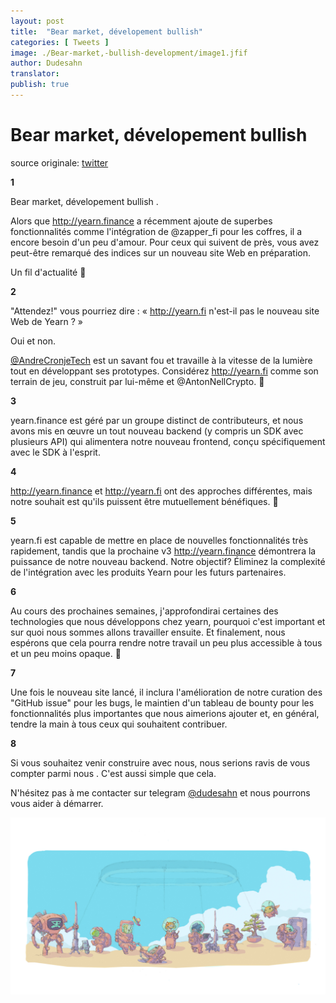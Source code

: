 ```yaml
---
layout: post
title:  "Bear market, dévelopement bullish"
categories: [ Tweets ]
image: ./Bear-market,-bullish-development/image1.jfif
author: Dudesahn
translator:
publish: true
---
```




# Bear market, dévelopement bullish

source originale: [twitter](https://twitter.com/dudesahn/status/1417898521685078016)

**1**

Bear market, dévelopement bullish .

Alors que http://yearn.finance a récemment ajoute de superbes fonctionnalités comme l'intégration de @zapper\_fi pour les coffres, il a encore besoin d'un peu d'amour. Pour ceux qui suivent de près, vous avez peut-être remarqué des indices sur un nouveau site Web en préparation.

Un fil d'actualité 🧵

**2**

"Attendez!" vous pourriez dire : « http://yearn.fi n'est-il pas le nouveau site Web de Yearn ? »

Oui et non.



[@AndreCronjeTech](https://twitter.com/AndreCronjeTech)  est un savant fou et travaille à la vitesse de la lumière tout en développant ses prototypes. Considérez http://yearn.fi comme son terrain de jeu, construit par lui-même et @AntonNellCrypto. 🧪

**3**

yearn.finance est géré par un groupe distinct de contributeurs, et nous avons mis en œuvre un tout nouveau backend (y compris un SDK avec plusieurs API) qui alimentera notre nouveau frontend, conçu spécifiquement avec le SDK à l'esprit.

**4**

http://yearn.finance et http://yearn.fi ont des approches différentes, mais notre souhait est qu'ils puissent être mutuellement bénéfiques. 🤝

**5**

yearn.fi est capable de mettre en place de nouvelles fonctionnalités très rapidement, tandis que la prochaine v3 http://yearn.finance démontrera la puissance de notre nouveau backend. Notre objectif? Éliminez la complexité de l'intégration avec les produits Yearn pour les futurs partenaires.

**6**

Au cours des prochaines semaines, j'approfondirai certaines des technologies que nous développons chez yearn, pourquoi c'est important et sur quoi nous sommes allons  travailler ensuite. Et finalement, nous espérons que cela pourra rendre notre travail un peu plus accessible à tous et un peu moins opaque. 🔎

**7**

Une fois le nouveau site lancé, il inclura l'amélioration de notre curation des "GitHub issue"  pour les bugs, le maintien d'un tableau de bounty pour les fonctionnalités plus importantes que nous aimerions ajouter et, en général, tendre la main à tous ceux qui souhaitent contribuer.

**8**

Si vous souhaitez venir construire avec nous, nous serions ravis de vous compter parmi nous . C'est aussi simple que cela.&#x20;

N'hésitez pas à me contacter sur telegram [@dudesahn](https://twitter.com/dudesahn)  et nous pourrons vous aider à démarrer.



![](image1.jfif)
